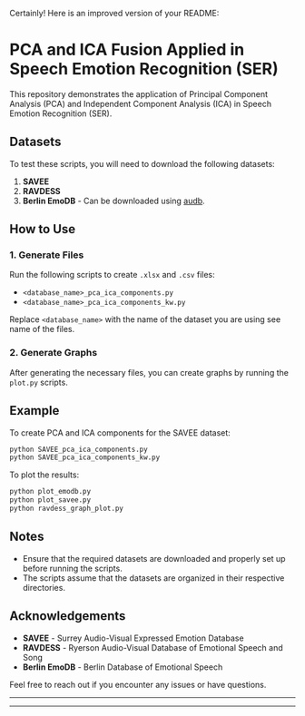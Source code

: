 Certainly! Here is an improved version of your README:

# PCA and ICA Fusion Applied in Speech Emotion Recognition (SER)

This repository demonstrates the application of Principal Component Analysis (PCA) and Independent Component Analysis (ICA) in Speech Emotion Recognition (SER).

## Datasets

To test these scripts, you will need to download the following datasets:

1. **SAVEE** 
2. **RAVDESS**
3. **Berlin EmoDB** - Can be downloaded using [audb](https://github.com/audeering/emodb?tab=readme-ov-file).

## How to Use

### 1. Generate Files

Run the following scripts to create `.xlsx` and `.csv` files:

- `<database_name>_pca_ica_components.py`
- `<database_name>_pca_ica_components_kw.py`

Replace `<database_name>` with the name of the dataset you are using see name of the files.

### 2. Generate Graphs

After generating the necessary files, you can create graphs by running the `plot.py` scripts.

## Example

To create PCA and ICA components for the SAVEE dataset:
```sh
python SAVEE_pca_ica_components.py
python SAVEE_pca_ica_components_kw.py
```

To plot the results:
```sh
python plot_emodb.py
python plot_savee.py
python ravdess_graph_plot.py

```

## Notes

- Ensure that the required datasets are downloaded and properly set up before running the scripts.
- The scripts assume that the datasets are organized in their respective directories.

## Acknowledgements

- **SAVEE** - Surrey Audio-Visual Expressed Emotion Database
- **RAVDESS** - Ryerson Audio-Visual Database of Emotional Speech and Song
- **Berlin EmoDB** - Berlin Database of Emotional Speech

Feel free to reach out if you encounter any issues or have questions.



---



---

